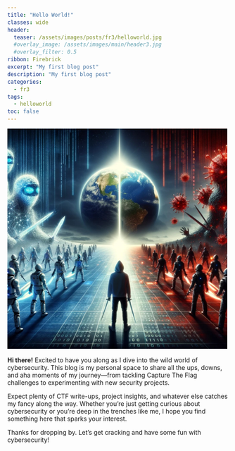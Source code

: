```yaml
---
title: "Hello World!"
classes: wide
header:  
  teaser: /assets/images/posts/fr3/helloworld.jpg
  #overlay_image: /assets/images/main/header3.jpg
  #overlay_filter: 0.5
ribbon: Firebrick
excerpt: "My first blog post"
description: "My first blog post"
categories:
  - fr3
tags:
  - helloworld
toc: false
---
```


<img src="/assets/images/posts/fr3/helloworld.jpg" alt="Red vs Blue Teams" width="500" class="align-center">

**Hi there!** Excited to have you along as I dive into the wild world of cybersecurity. This blog is my personal space to share all the ups, downs, and aha moments of my journey—from tackling Capture The Flag challenges to experimenting with new security projects.

Expect plenty of CTF write-ups, project insights, and whatever else catches my fancy along the way. Whether you’re just getting curious about cybersecurity or you’re deep in the trenches like me, I hope you find something here that sparks your interest.

Thanks for dropping by. Let’s get cracking and have some fun with cybersecurity!